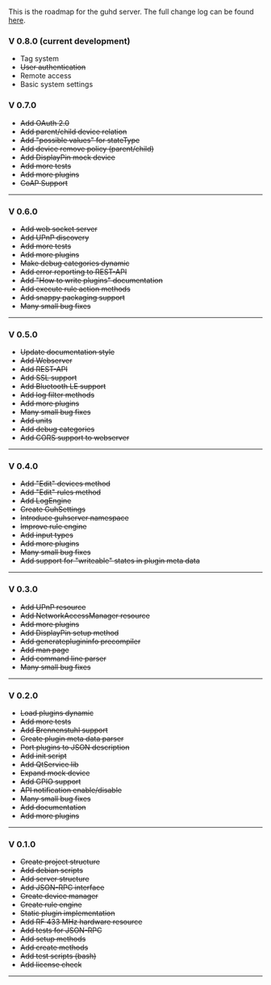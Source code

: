This is the roadmap for the guhd server. The full change log can be found [here](http://www.guh.guru:8080/job/guh-ci/changes).

### V 0.8.0 (current development)
* Tag system
* ~~User authentication~~
* Remote access
* Basic system settings


### V 0.7.0
* ~~Add OAuth 2.0~~ 
* ~~Add parent/child device relation~~ 
* ~~Add "possible values" for stateType~~
* ~~Add device remove policy (parent/child)~~
* ~~Add DisplayPin mock device~~
* ~~Add more tests~~
* ~~Add more plugins~~
* ~~CoAP Support~~

--------------------------------------------
### V 0.6.0
* ~~Add web socket server~~
* ~~Add UPnP discovery~~
* ~~Add more tests~~
* ~~Add more plugins~~ 
* ~~Make debug categories dynamic~~
* ~~Add error reporting to REST-API~~
* ~~Add "How to write plugins" documentation~~
* ~~Add execute rule action methods~~
* ~~Add snappy packaging support~~
* ~~Many small bug fixes~~

--------------------------------------------
### V 0.5.0
* ~~Update documentation style~~
* ~~Add Webserver~~
* ~~Add REST-API~~
* ~~Add SSL support~~
* ~~Add Bluetooth LE support~~
* ~~Add log filter methods~~
* ~~Add more plugins~~
* ~~Many small bug fixes~~
* ~~Add units~~
* ~~Add debug categories~~
* ~~Add CORS support to webserver~~

--------------------------------------------
### V 0.4.0
* ~~Add "Edit" devices method~~
* ~~Add "Edit" rules method~~
* ~~Add LogEngine~~
* ~~Create GuhSettings~~
* ~~Introduce guhserver namespace~~
* ~~Improve rule engine~~
* ~~Add input types~~
* ~~Add more plugins~~ 
* ~~Many small bug fixes~~
* ~~Add support for "writeable" states in plugin meta data~~

--------------------------------------------
### V 0.3.0
* ~~Add UPnP resource~~
* ~~Add NetworkAccessManager resource~~
* ~~Add more plugins~~
* ~~Add DisplayPin setup method~~
* ~~Add generateplugininfo precompiler~~
* ~~Add man page~~
* ~~Add command line parser~~
* ~~Many small bug fixes~~

--------------------------------------------
### V 0.2.0
* ~~Load plugins dynamic~~
* ~~Add more tests~~
* ~~Add Brennenstuhl support~~
* ~~Create plugin meta data parser~~
* ~~Port plugins to JSON description~~
* ~~Add init script~~
* ~~Add QtService lib~~
* ~~Expand mock device~~
* ~~Add GPIO support~~
* ~~API notification enable/disable~~
* ~~Many small bug fixes~~
* ~~Add documentation~~
* ~~Add more plugins~~ 

--------------------------------------------
### V 0.1.0
* ~~Create project structure~~
* ~~Add debian scripts~~
* ~~Add server structure~~
* ~~Add JSON-RPC interface~~
* ~~Create device manager~~
* ~~Create rule engine~~
* ~~Static plugin implementation~~
* ~~Add RF 433 MHz hardware resource~~
* ~~Add tests for JSON-RPC~~
* ~~Add setup methods~~
* ~~Add create methods~~
* ~~Add test scripts (bash)~~
* ~~Add license check~~

--------------------------------------------